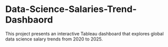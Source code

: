 # Data-Science-Salaries-Trend-Dashbaord
This project presents an interactive Tableau dashboard that explores global data science salary trends from 2020 to 2025. 
